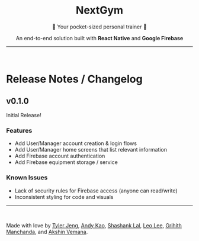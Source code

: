<div align="center">
    <h1> NextGym </h1>
    <p>💪 Your pocket-sized personal trainer 💪</p>
    <p>An end-to-end solution built with <b> React Native</b> and <b>Google Firebase</b></p>
    <br\>
</div>

---
<br/>

# Release Notes / Changelog

## v0.1.0
Initial Release!
### Features
- Add User/Manager account creation & login flows
- Add User/Manager home screens that list relevant information
- Add Firebase account authentication
- Add Firebase equipment storage / service
### Known Issues
- Lack of security rules for Firebase access (anyone can read/write)
- Inconsistent styling for code and visuals

---
<br/>

Made with love by
[Tyler Jeng](https://github.com/TJeng7),
 [Andy Kao](https://github.com/randyoni),
 [Shashank Lal](https://github.com/shashanklal01),
 [Leo Lee](https://github.com/Leol536),
 [Grihith Manchanda](https://github.com/grihithmanchanda),
 and [Akshin Vemana](https://github.com/AkshinVemana).
